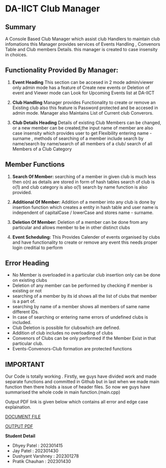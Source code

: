 # DA-IICT Club Manager

## Summary

A Console Based Club Manager which assist club Handlers to maintain club infomations this Manager provides services of Events Handling , Convenors Table and Club members Details. this manager is created to case insensity in choices.

## Functionality Provided By Manager:

1. **Event Heading**
   This section can be accesed in 2 mode admin/viewer only admin mode has a feature of Create new events or Deletion of event and Viewer mode can Look for Upcoming Events list at DA-IICT

2. **Club Handling**
   Manager provides Functionality to create or remove an Existing club also this feature is Password protected and be accesed in admin mode. Manager also Maintains List of Current club Converors. 

3. **Club Details Heading**
Details of existing Club Members can be changed, or a new member can be created,the input name of member are also case insensity which provides user to get Flexibility entering name - surname , methods of searching of a member include search by name/search by name/search of all members of a club/ search of all Members of a Club Category 

## Member Functions 

1. **Search Of Member:**
searching of a member in given club is much less then o(n) as details are stored in form of hash tables 
search of club is o(1) and club category is also o(1) search by name function is also provided.

2. **Additional Of Member:**
Addition of a member into any club is done by insertion function which creates a entity in hash table and user name is independent of capitalCase / lowerCase and stores name - surname. 

3. **Deletion Of Member:**
Deletion of a member can be done from any particular and allows member to be in other distinct clubs

4. **Event Scheduling:**
   This Provides Calender of events organised by clubs and have functionality to create or remove any event this needs proper login creditial to perform

## Error Heading

- No Member is overloaded in a particular club insertion only can be done on existing clubs
- Deletion of any member can be performed by checking if member is existing or not
- searching of a member by its id shows all the list of clubs that member is a part of.
- searching by name of a member shows all members of same name different IDs.
- In case of searching or entering name errors of undefined clubs is included.  
- Club Deletion is possible for clubswhich are defined.
- Addition of club includes no overloading of clubs
- Convenors of Clubs can be only performed if the Member Exist in that particular club.
- Events-Convenors-Club formation are protected functions
  
## IMPORTANT

Our Code is totally working . Firstly, we guys have divided work and made separate functions and committed in Github but in last when we made main function then there holds a issue of header files. So now we guys have summarised the whole code in main function.(main.cpp)


Output PDF link is given below which contains all error and edge case explaination.

[DOCUMENT FILE](https://docs.google.com/document/d/18OPZXEhLvjTLeWrgIQLb0bM5644VFAxHb7ieCvH2bWY/edit)

[OUTPUT PDF](https://drive.google.com/file/d/1Q8Vb8oSqEhFjU0tBaLRqitrRJ2p6lCQ6/view?usp=sharing) 

**Student Detail**

- Dhyey Patel : 202301415
- Jay Patel : 202301430
- Dushyant Varshney : 202301278
- Pratik Chauhan : 202301430
